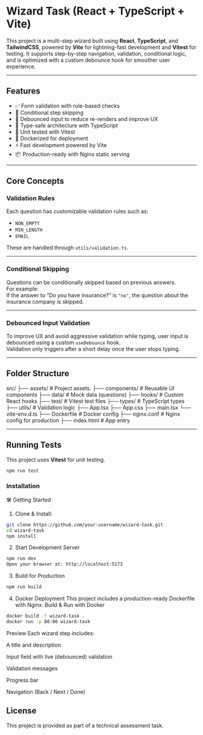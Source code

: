 # Wizard Task (React + TypeScript + Vite)

This project is a multi-step wizard built using **React**, **TypeScript**, and **TailwindCSS**, powered by **Vite** for lightning-fast development and **Vitest** for testing. It supports step-by-step navigation, validation, conditional logic, and is optimized with a custom debounce hook for smoother user experience.

---

## Features

- ✅ Form validation with rule-based checks
- 🔁 Conditional step skipping
- 🔄 Debounced input to reduce re-renders and improve UX
- 🎯 Type-safe architecture with TypeScript
- 🧪 Unit tested with Vitest
- 🐳 Dockerized for deployment
- ⚡ Fast development powered by Vite
- 📦 Production-ready with Nginx static serving

---

## Core Concepts

### Validation Rules

Each question has customizable validation rules such as:

- `NON_EMPTY`
- `MIN_LENGTH`
- `EMAIL`

These are handled through `utils/validation.ts`.

---

### Conditional Skipping

Questions can be conditionally skipped based on previous answers.  
For example:  
If the answer to “Do you have insurance?” is `"no"`, the question about the insurance company is skipped.

---

### Debounced Input Validation

To improve UX and avoid aggressive validation while typing, user input is debounced using a custom `useDebounce` hook.  
Validation only triggers after a short delay once the user stops typing.

---

## Folder Structure

src/
├── assets/ # Project assets.
├── components/ # Reusable UI components
├── data/ # Mock data (questions)
├── hooks/ # Custom React hooks
├── test/ # Vitest test files
├── types/ # TypeScript types
├── utils/ # Validation logic
├── App.tsx
├── App.css
├── main.tsx
└── vite-env.d.ts
├── Dockerfile # Docker config
├── nginx.conf # Nginx config for production
├── index.html # App entry

---

## Running Tests

This project uses **Vitest** for unit testing.

```bash
npm run test
```

### Installation

🛠 Getting Started

1. Clone & Install:

```bash
git clone https://github.com/your-username/wizard-task.git
cd wizard-task
npm install
```

2. Start Development Server

```bash
npm run dev
Open your browser at: http://localhost:5173
```

3. Build for Production

```bash
npm run build
```

4. Docker Deployment
   This project includes a production-ready Dockerfile with Nginx:
   Build & Run with Docker

```bash
docker build -t wizard-task .
docker run -p 80:80 wizard-task
```

Preview
Each wizard step includes:

A title and description

Input field with live (debounced) validation

Validation messages

Progress bar

Navigation (Back / Next / Done)

## License

This project is provided as part of a technical assessment task.
